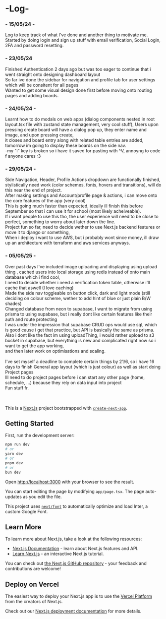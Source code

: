 
# -Log-
### - 15/05/24 -
Log to keep track of what I've done and another thing to motivate me. <br>
Started by doing login and sign up stuff with email verification, Social Login, 2FA and password resetting. 
### - 23/05/24
Finished Authentication 2 days ago but was too eager to continue that i went straight onto designing dashboard layout<br>
So far ive done the sidebar for navigation and profile tab for user settings which will be consitent for all pages<br>
Wanted to get some visual design done first before moving onto routing pages and adding boards.
### - 24/05/24 -
Learnt how to do modals on web apps (dialog components nested in root layout.tsx file with zustand state management, very cool stuff),
Users upon pressing create board will have a dialog pop up, they enter name and image, and upon pressing create,<br> 
it closes and board entry along with related table entries are added, tomorrow im going to display these boards on the side nav.<br>
-my "i" key is broken so i have it saved for pasting with ^V, annoyng to code f anyone cares :3
### - 29/05/24 -
Side Navigation, Header, Profile Actions dropdown are functionally finished, <br> 
stylistically need work (color schemes, fonts, hovers and transitions), will do this near the end of project.<br>
After making settings and Account/profile page & actions, i can move onto the core features of the app (very cool)<br>
This is going much faster than expected, ideally ill finish this before September so that i can use it for school (most likely acheiveable). <br>
If i want people to use this tho, the user experience will need to be close to perfect, something to worry about later down the line. <br>
Project fun so far, need to decide wether to use Next.js backend features or move it to django or something, <br>
When i deploy i want to use AWS, but i probably wont since money, ill draw up an architecture with terraform and aws services anyways.
### - 05/05/25 -
Over past days I've included image uploading and displaying using upload thing , cached users into local storage using redis instead of onto main database which i find cool,<br>
I need to decide whether i need a verification token table, otherwise i'll cache that aswell (I love caching) <br>
Made the side nav toggleable on button click, dark and light mode (still deciding on colour scheme, wether to add hint of blue or just plain B/W shades)<br>
Changed database from neon to supabase, I want to migrate from using prisma to using supabase, but i really dont like certain features like their auth and route protecting <br>
I was under the impression that supabase CRUD ops would use sql, which is good cause i get that practice, but API is basically the same as prisma.
Also i dont like the fact im using uploadThing, i would rather upload to s3 bucket in supabase, but everything is new and complicated right now so i want to get the app working, <br>
and then later work on optimisations and scaling.<br><br>
I've set myself a deadline to complete certain things by 21/6, so i have 16 days to finish General app layout (which is just colour) as well as start doing Project pages<br>
Ill need to do project pages before i can start any other page (home, schedule, ...) because they rely on data input into project<br>
Fun stuff fr.



<br><br>
This is a [Next.js](https://nextjs.org/) project bootstrapped with [`create-next-app`](https://github.com/vercel/next.js/tree/canary/packages/create-next-app).

## Getting Started

First, run the development server:

```bash
npm run dev
# or
yarn dev
# or
pnpm dev
# or
bun dev
```

Open [http://localhost:3000](http://localhost:3000) with your browser to see the result.

You can start editing the page by modifying `app/page.tsx`. The page auto-updates as you edit the file.

This project uses [`next/font`](https://nextjs.org/docs/basic-features/font-optimization) to automatically optimize and load Inter, a custom Google Font.

## Learn More

To learn more about Next.js, take a look at the following resources:

- [Next.js Documentation](https://nextjs.org/docs) - learn about Next.js features and API.
- [Learn Next.js](https://nextjs.org/learn) - an interactive Next.js tutorial.

You can check out [the Next.js GitHub repository](https://github.com/vercel/next.js/) - your feedback and contributions are welcome!

## Deploy on Vercel

The easiest way to deploy your Next.js app is to use the [Vercel Platform](https://vercel.com/new?utm_medium=default-template&filter=next.js&utm_source=create-next-app&utm_campaign=create-next-app-readme) from the creators of Next.js.

Check out our [Next.js deployment documentation](https://nextjs.org/docs/deployment) for more details.










